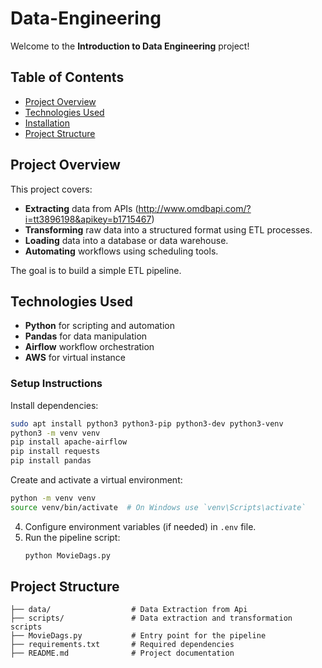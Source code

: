 # Data-Engineering


Welcome to the **Introduction to Data Engineering** project! 

## Table of Contents
- [Project Overview](#project-overview)
- [Technologies Used](#technologies-used)
- [Installation](#installation)
- [Project Structure](#project-structure)

## Project Overview
This project covers:
- **Extracting** data from APIs (http://www.omdbapi.com/?i=tt3896198&apikey=b1715467)
- **Transforming** raw data into a structured format using ETL processes.
- **Loading** data into a database or data warehouse.
- **Automating** workflows using scheduling tools.

The goal is to build a simple ETL pipeline.

## Technologies Used
- **Python** for scripting and automation
- **Pandas** for data manipulation
- **Airflow** workflow orchestration
- **AWS** for virtual instance


### Setup Instructions
Install dependencies:
   ```sh
sudo apt install python3 python3-pip python3-dev python3-venv
python3 -m venv venv
pip install apache-airflow
pip install requests
pip install pandas
   ```

Create and activate a virtual environment:
   ```sh
   python -m venv venv
   source venv/bin/activate  # On Windows use `venv\Scripts\activate`
   ```

4. Configure environment variables (if needed) in `.env` file.
5. Run the pipeline script:
   ```sh
   python MovieDags.py
   ```

## Project Structure
```
├── data/                  # Data Extraction from Api
├── scripts/               # Data extraction and transformation scripts
├── MovieDags.py           # Entry point for the pipeline
├── requirements.txt       # Required dependencies
├── README.md              # Project documentation
```

